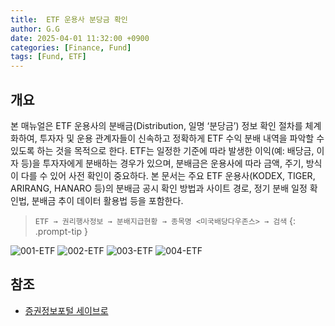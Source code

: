 ```yaml
---
title:  ETF 운용사 분당금 확인
author: G.G
date: 2025-04-01 11:32:00 +0900
categories: [Finance, Fund]
tags: [Fund, ETF]
---
```


## 개요
본 매뉴얼은 ETF 운용사의 분배금(Distribution, 일명 ‘분당금’) 정보 확인 절차를 체계화하여, 투자자 및 운용 관계자들이 신속하고 정확하게 ETF 수익 분배 내역을 파악할 수 있도록 하는 것을 목적으로 한다.
ETF는 일정한 기준에 따라 발생한 이익(예: 배당금, 이자 등)을 투자자에게 분배하는 경우가 있으며, 분배금은 운용사에 따라 금액, 주기, 방식이 다를 수 있어 사전 확인이 중요하다.
본 문서는 주요 ETF 운용사(KODEX, TIGER, ARIRANG, HANARO 등)의 분배금 공시 확인 방법과 사이트 경로, 정기 분배 일정 확인법, 분배금 추이 데이터 활용법 등을 포함한다.

> `ETF → 권리행사정보 → 분배지급현황 → 종목명 <미국배당다우존스> → 검색`
> {: .prompt-tip }

![001-ETF](https://github.com/heaths2/heaths2.github.io/assets/36792594/f11a3b96-0058-4b0e-a0f2-9e93c9977722)
![002-ETF](https://github.com/heaths2/heaths2.github.io/assets/36792594/a7a7f700-3b6c-4e16-8879-149713562bcd)
![003-ETF](https://github.com/heaths2/heaths2.github.io/assets/36792594/40db4012-4971-431d-a5f5-7b75c86d386b)
![004-ETF](https://github.com/heaths2/heaths2.github.io/assets/36792594/76357069-8575-448f-b3ec-283a58517627)

## 참조
- [증권정보포털 세이브로](https://seibro.or.kr)
